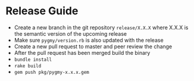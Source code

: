 # Release Guide

- Create a new branch in the git repository `release/X.X.X` where X.X.X is the semantic version of the upcoming release
- Make sure `pygmy/version.rb` is also updated with the release
- Create a new pull request to master and peer review the change
- After the pull request has been merged build the binary
- `bundle install`
- `rake build`
- `gem push pkg/pygmy-x.x.x.gem`
